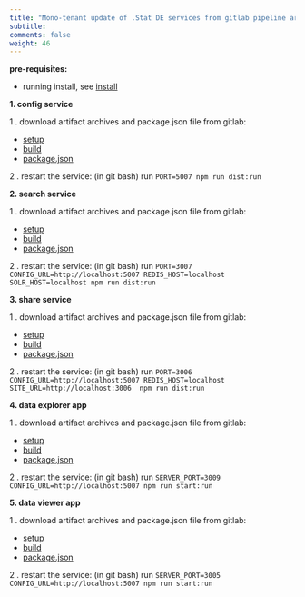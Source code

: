 ```yaml
---
title: "Mono-tenant update of .Stat DE services from gitlab pipeline artifacts"
subtitle: 
comments: false
weight: 46
---
```


**pre-requisites:**

- running install, see [install](/install-source-code/monotenant-install-from-artifacts)

**1. config service**

 1 . download artifact archives and package.json file from gitlab:  

- [setup](https://gitlab.com/sis-cc/.stat-suite/dotstatsuite-config/-/jobs/artifacts/master/download?job=setup)
- [build](https://gitlab.com/sis-cc/.stat-suite/dotstatsuite-config/-/jobs/artifacts/master/download?job=build)
- [package.json](https://gitlab.com/sis-cc/.stat-suite/dotstatsuite-config/raw/master/package.json?inline=false)

 2 . restart the service: (in git bash) run `PORT=5007 npm run dist:run`

**2. search service**

 1 . download artifact archives and package.json file from gitlab:  

- [setup](https://gitlab.com/sis-cc/.stat-suite/dotstatsuite-sdmx-faceted-search/-/jobs/artifacts/master/download?job=setup)
- [build](https://gitlab.com/sis-cc/.stat-suite/dotstatsuite-sdmx-faceted-search/-/jobs/artifacts/master/download?job=build)
- [package.json](https://gitlab.com/sis-cc/.stat-suite/dotstatsuite-sdmx-faceted-search/raw/master/package.json?inline=false)

 2 . restart the service: (in git bash) run `PORT=3007 CONFIG_URL=http://localhost:5007 REDIS_HOST=localhost SOLR_HOST=localhost npm run dist:run`

**3. share service**

 1 . download artifact archives and package.json file from gitlab:  

- [setup](https://gitlab.com/sis-cc/.stat-suite/dotstatsuite-share/-/jobs/artifacts/master/download?job=setup)
- [build](https://gitlab.com/sis-cc/.stat-suite/dotstatsuite-share/-/jobs/artifacts/master/download?job=build)
- [package.json](https://gitlab.com/sis-cc/.stat-suite/dotstatsuite-share/raw/master/package.json?inline=false)

 2 . restart the service: (in git bash) run `PORT=3006 CONFIG_URL=http://localhost:5007 REDIS_HOST=localhost SITE_URL=http://localhost:3006  npm run dist:run`

**4. data explorer app**

 1 . download artifact archives and package.json file from gitlab:  

- [setup](https://gitlab.com/sis-cc/.stat-suite/dotstatsuite-data-explorer/-/jobs/artifacts/master/download?job=setup)
- [build](https://gitlab.com/sis-cc/.stat-suite/dotstatsuite-data-explorer/-/jobs/artifacts/master/download?job=build)
- [package.json](https://gitlab.com/sis-cc/.stat-suite/dotstatsuite-data-explorer/raw/master/package.json?inline=false)

 2 . restart the service: (in git bash) run `SERVER_PORT=3009 CONFIG_URL=http://localhost:5007 npm run start:run`

**5. data viewer app**

 1 . download artifact archives and package.json file from gitlab:  

- [setup](https://gitlab.com/sis-cc/.stat-suite/dotstatsuite-data-viewer/-/jobs/artifacts/master/download?job=setup)
- [build](https://gitlab.com/sis-cc/.stat-suite/dotstatsuite-data-viewer/-/jobs/artifacts/master/download?job=build)
- [package.json](https://gitlab.com/sis-cc/.stat-suite/dotstatsuite-data-viewer/raw/master/package.json?inline=false)

 2 . restart the service: (in git bash) run `SERVER_PORT=3005 CONFIG_URL=http://localhost:5007 npm run start:run`